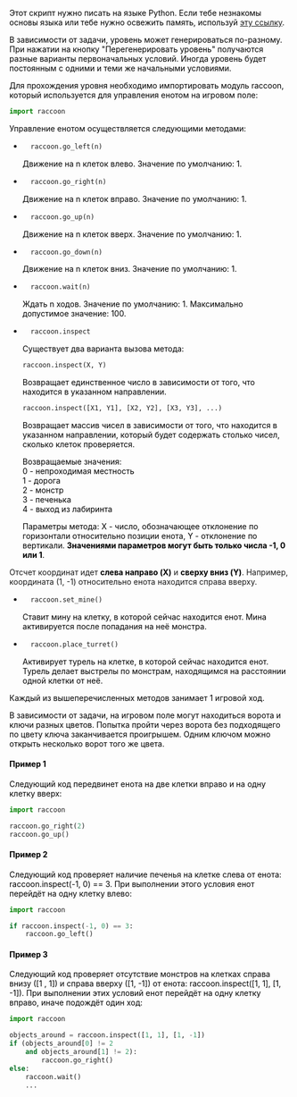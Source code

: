 <span style="color: #000;">Этот скрипт нужно писать на языке Python. Если тебе незнакомы основы языка или тебе нужно освежить память, используй <a href="https://docs.python.org/3/tutorial/index.html" target="_blank" rel="nofollow">эту ссылку</a>.</span>

<span style="color: #000;">В зависимости от задачи, уровень может генерироваться по-разному. При нажатии на кнопку "Перегенерировать уровень" получаются разные варианты первоначальных условий. Иногда уровень будет постоянным с одними и теми же начальными условиями.</span>

<span style="color: #000;">Для прохождения уровня необходимо импортировать модуль raccoon, который используется для управления енотом на игровом поле:</span>
```python
import raccoon
```

<span style="color: #000;">Управление енотом осуществляется следующими методами:</span>
* ```python
    raccoon.go_left(n)
    ```
    <p style="color: #000;">Движение на n клеток влево. Значение по умолчанию: 1.</p>

* ```python
    raccoon.go_right(n)
    ```
    <p style="color: #000;">Движение на n клеток вправо. Значение по умолчанию: 1.</p>

* ```python
    raccoon.go_up(n)
    ```
    <p style="color: #000;">Движение на n клеток вверх. Значение по умолчанию: 1.</p>

* ```python
    raccoon.go_down(n)
    ```
    <p style="color: #000;">Движение на n клеток вниз. Значение по умолчанию: 1.</p>

* ```python
    raccoon.wait(n)
    ```
    <p style="color: #000;">Ждать n ходов. Значение по умолчанию: 1. Максимально допустимое значение: 100.</p>
    
* ```python
    raccoon.inspect
    ```
    <p style="color: #000;">Существует два варианта вызова метода:</p>

    ```python
    raccoon.inspect(X, Y)
    ```
    <p style="color: #000;">Возвращает единственное число в зависимости от того, что находится в указанном направлении.</p>

    ```python
    raccoon.inspect([X1, Y1], [X2, Y2], [X3, Y3], ...) 
    ```
    <p style="color: #000;">Возвращает массив чисел в зависимости от того, что находится в указанном направлении, который будет содержать столько чисел, сколько клеток проверяется.</p>
    <p style="color: #000;">
    Возвращаемые значения:<br>
    0 - непроходимая местность<br>
    1 - дорога<br>
    2 - монстр<br>
    3 - печенька<br>
    4 - выход из лабиринта<br>
    </p>
    <p style="color: #000;">Параметры метода: X - число, обозначающее отклонение по горизонтали относительно позиции енота, Y - отклонение по вертикали. <strong style="color: #000;">Значениями параметров могут быть только числа -1, 0 или 1</strong>.
Отсчет координат идет <strong style="color: #000;">слева направо (X)</strong> и <strong style="color: #000;">сверху вниз (Y)</strong>. Например, координата (1, -1) относительно енота находится справа вверху.</p>

* ```python
    raccoon.set_mine()
    ```
    <p style="color: #000;">Ставит мину на клетку, в которой сейчас находится енот. Мина активируется после попадания на неё монстра.</p>

* ```python
    raccoon.place_turret()
    ```
    <p style="color: #000;">Активирует турель на клетке, в которой сейчас находится енот. Турель делает выстрелы по монстрам, находящимся на расстоянии одной клетки от неё.</p>

<p style="color: #000;">Каждый из вышеперечисленных методов занимает 1 игровой ход.</p>

<p style="color: #000;">В зависимости от задачи, на игровом поле могут находиться ворота и ключи разных цветов. Попытка пройти через ворота без подходящего по цвету ключа заканчивается проигрышем. Одним ключом можно открыть несколько ворот того же цвета.</p>

#### <span style="color: #000;">Пример 1</span>
<span style="color: #000;">Следующий код передвинет енота на две клетки вправо и на одну клетку вверх:</span>
```python
import raccoon

raccoon.go_right(2)
raccoon.go_up()
```

#### <span style="color: #000;">Пример 2</span>
<span style="color: #000;">Следующий код проверяет наличие печенья на клетке слева от енота: raccoon.inspect(-1, 0) == 3. При выполнении этого условия енот перейдёт на одну клетку влево:</span>
```python
import raccoon

if raccoon.inspect(-1, 0) == 3:
    raccoon.go_left()
```

#### <span style="color: #000;">Пример 3</span>
<span style="color: #000;">Следующий код проверяет отсутствие монстров на клетках справа внизу ([1 , 1]) и справа вверху ([1, -1]) от енота: raccoon.inspect([1, 1], [1, -1]). При выполнении этих условий енот перейдёт на одну клетку вправо, иначе подождёт один ход:</span>
```python
import raccoon

objects_around = raccoon.inspect([1, 1], [1, -1])
if (objects_around[0] != 2
    and objects_around[1] != 2):
        raccoon.go_right()
else:
    raccoon.wait()
    ...
```